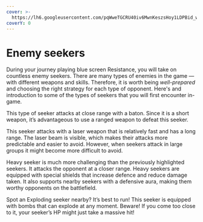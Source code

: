 ```yaml
---
cover: >-
  https://lh6.googleusercontent.com/pqWweTGCRU40iv6MwnKeszsHoy1LDPBid_wgNP5lQw_AJ33t3pCtOAX8oh_tZbamaJjXAowqHhEWp-dP8PyjQ6qInrTA020CtBBYpRs76XeJZq1ae_4CV9ZUarCwc72xcHNvkJUWafzPV9XjBJOQWPT-ofDqu1TdOo6uyys2DqpLZJC1eeyzLrN_XeJxb3yUXhNV7g
coverY: 0
---
```


# Enemy seekers

During your journey playing  blue screen Resistance, you will take on countless enemy seekers. There are many types of enemies in the game — with different weapons and skills. Therefore, it is worth being _well-prepared_ and choosing the right strategy for each type of opponent. Here's and introduction to some of the types of seekers that you will first encounter in-game.

This type of seeker attacks at close range with a baton. Since it is a short weapon, it’s advantageous to use a ranged weapon to defeat this seeker.

This seeker attacks with a laser weapon that is relatively fast and has a long range. The laser beam is visible, which makes their attacks more predictable and easier to avoid. However, when seekers attack in large groups it might become more difficult to avoid.

Heavy seeker is much more challenging than the previously highlighted seekers. It attacks the opponent at a closer range. Heavy seekers are equipped with special shields that increase defence and reduce damage taken. It also supports nearby seekers with a defensive aura, making them worthy opponents on the battlefield.

Spot an Exploding seeker nearby? It’s best to run! This seeker is equipped with bombs that can explode at any moment. Beware! If you come too close to it, your seeker’s HP might just take a massive hit!

